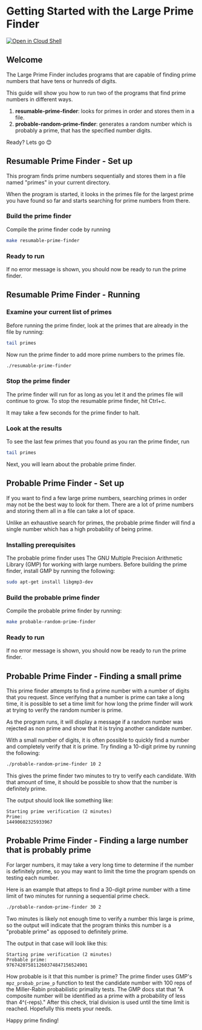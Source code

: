 # Getting Started with the Large Prime Finder

<walkthrough-alt>[![Open in Cloud Shell](//gstatic.com/cloudssh/images/open-btn.svg)](https://console.cloud.google.com/cloudshell/editor?cloudshell_git_repo=https://github.com/jscud/large-prime-finder&tutorial=tutorial.md)</walkthrough-alt>

## Welcome

The Large Prime Finder includes programs that are capable of finding prime
numbers that have tens or hunreds of digits.

This guide will show you how to run two of the programs that find prime numbers
in different ways.

1. **resumable-prime-finder**: looks for primes in order and stores them in a
file.
1. **probable-random-prime-finder**: generates a random number which is
probably a prime, that has the specified number digits.

Ready? Lets go 😊

## Resumable Prime Finder - Set up

This program finds prime numbers sequentially and stores them in a file named
"primes" in your current directory.

When the program is started, it looks in the primes file for the largest prime
you have found so far and starts searching for prime numbers from there.

### Build the prime finder

Compile the prime finder code by running

```bash
make resumable-prime-finder
```

### Ready to run

If no error message is shown, you should now be ready to run the prime finder.

## Resumable Prime Finder - Running

### Examine your current list of primes

Before running the prime finder, look at the primes that are already in the
file by running:

```bash
tail primes
```

Now run the prime finder to add more prime numbers to the primes file.

```bash
./resumable-prime-finder
```

### Stop the prime finder

The prime finder will run for as long as you let it and the primes file will
continue to grow. To stop the resumable prime finder, hit Ctrl+c.

It may take a few seconds for the prime finder to halt.

### Look at the results

To see the last few primes that you found as you ran the prime finder, run

```bash
tail primes
```

Next, you will learn about the probable prime finder.

## Probable Prime Finder - Set up

If you want to find a few large prime numbers, searching primes in order may
not be the best way to look for them. There are a lot of prime numbers and
storing them all in a file can take a lot of space.

Unlike an exhaustive search for primes, the probable prime finder will find a
single number which has a high probability of being prime.

### Installing prerequisites

The probable prime finder uses The GNU Multiple Precision Arithmetic Library
(GMP) for working with large numbers. Before building the prime finder,
install GMP by running the following:

```bash
sudo apt-get install libgmp3-dev
```

### Build the probable prime finder

Compile the probable prime finder by running:

```bash
make probable-random-prime-finder
```

### Ready to run

If no error message is shown, you should now be ready to run the prime finder.


## Probable Prime Finder - Finding a small prime

This prime finder attempts to find a prime number with a number of digits that
you request. Since verifying that a number is prime can take a long time, it
is possible to set a time limit for how long the prime finder will work at
trying to verify the random number is prime.

As the program runs, it will display a message if a random number was rejected
as non prime and show that it is trying another candidate number.

With a small number of digits, it is often possible to quickly find a number
and completely verify that it is prime. Try finding a 10-digit prime by
running the following:

```bash
./probable-random-prime-finder 10 2
```

This gives the prime finder two minutes to try to verify each candidate. With
that amount of time, it should be possible to show that the number is
definitely prime.

The output should look like something like:

```
Starting prime verification (2 minutes)
Prime:
14490602325933967
```
    
## Probable Prime Finder -  Finding a large number that is probably prime

For larger numbers, it may take a very long time to determine if the number
is definitely prime, so you may want to limit the time the program spends on
testing each number.

Here is an example that atteps to find a 30-digit prime number with a time
limit of two minutes for running a sequential prime check.

```bash
./probable-random-prime-finder 30 2
```

Two minutes is likely not enough time to verify a number this large is prime,
so the output will indicate that the program thinks this number is a
"probable prime" as opposed to definitely prime.

The output in that case will look like this:

```
Starting prime verification (2 minutes)
Probable prime:
976742075811260374847156524901
```

How probable is it that this number is prime? The prime finder uses GMP's
`mpz_probab_prime_p` function to test the candidate number with 100 reps of
the Miller-Rabin probabilistic primality tests. The GMP docs stat that "A
composite number will be identified as a prime with a probability of less
than 4^(-reps)." After this check, trial division is used until the time
limit is reached. Hopefully this meets your needs.

Happy prime finding!
